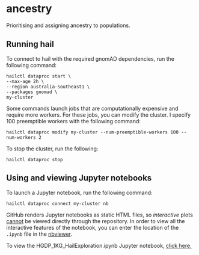 # ancestry

Prioritising and assigning ancestry to populations.

## Running hail

To connect to hail with the required gnomAD dependencies, run the following command:

```
hailctl dataproc start \
--max-age 2h \
--region australia-southeast1 \
--packages gnomad \
my-cluster
```

Some commands launch jobs that are computationally expensive and require more workers. For these jobs, you can modify the cluster. I specify 100 preemptible workers with the following command:

`hailctl dataproc modify my-cluster --num-preemptible-workers 100 --num-workers 2`

To stop the cluster, run the following:

```hailctl dataproc stop```

## Using and viewing Jupyter notebooks

To launch a Jupyter notebook, run the following command:

```hailctl dataproc connect my-cluster nb```

GitHub renders Jupyter notebooks as static HTML files, so _interactive_ plots [cannot](https://docs.github.com/en/github/managing-files-in-a-repository/working-with-jupyter-notebook-files-on-github) be viewed directly through the repository. In order to view all the interactive features of the notebook, you can enter the location of the `.ipynb` file in the [nbviewer](https://nbviewer.jupyter.org/).

To view the HGDP_1KG_HailExploration.ipynb Jupyter notebook, [click here.](https://nbviewer.jupyter.org/github/populationgenomics/ancestry/blob/main/scripts/HGDP_1KG_HailExploration.ipynb)
